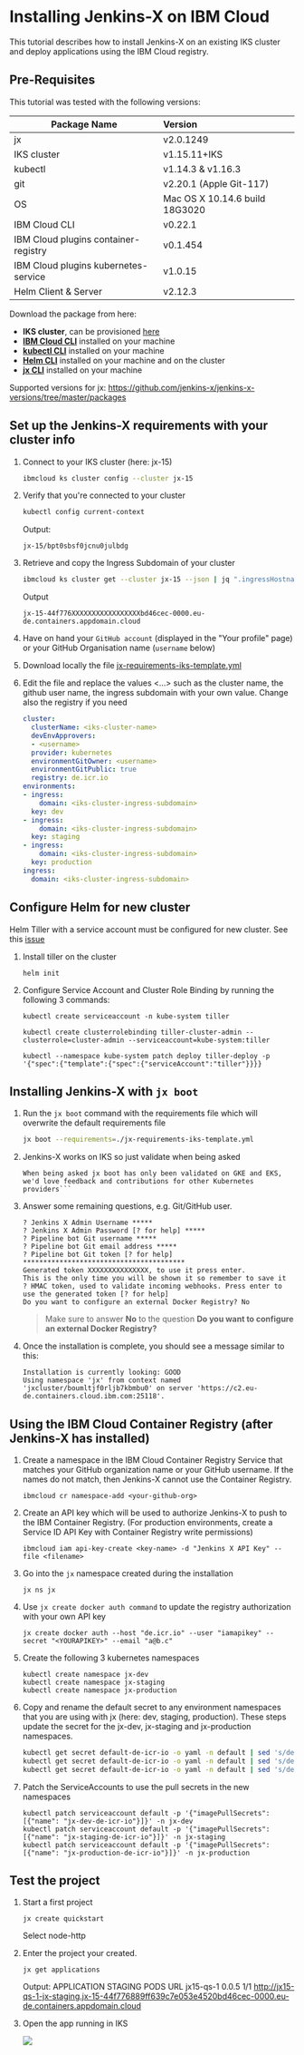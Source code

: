 # Installing Jenkins-X on IBM Cloud

This tutorial describes how to install Jenkins-X on an existing IKS cluster and deploy applications using the IBM Cloud registry.

## Pre-Requisites

This tutorial was tested with the following versions:

| Package Name     | Version           |
| ------------- |:-------------|
| jx                                    | v2.0.1249 |
| IKS cluster                    | v1.15.11+IKS      |
| kubectl                               | v1.14.3 & v1.16.3 |
| git                                   | v2.20.1 (Apple Git-117) |
| OS                                    | Mac OS X 10.14.6 build 18G3020   |
| IBM Cloud CLI                         | v0.22.1   |
| IBM Cloud plugins container-registry  | v0.1.454  |
| IBM Cloud plugins kubernetes-service  | v1.0.15   |
| Helm Client & Server                  | v2.12.3   |

Download the package from here:
* **IKS cluster**, can be provisioned [here](https://cloud.ibm.com/kubernetes/clusters)
* **[IBM Cloud CLI](https://cloud.ibm.com/docs/cli/reference/ibmcloud/download_cli.html#install_use)** installed on your machine
* **[kubectl CLI](https://kubernetes.io/fr/docs/tasks/tools/install-kubectl)** installed on your machine
* **[Helm CLI](https://github.com/helm/helm)** installed on your machine and on the cluster
* **[jx CLI](https://jenkins-x.io/docs/getting-started/setup/install/)** installed on your machine

Supported versions for jx: https://github.com/jenkins-x/jenkins-x-versions/tree/master/packages


## Set up the Jenkins-X requirements with your cluster info

1. Connect to your IKS cluster (here: jx-15)
    ```sh
    ibmcloud ks cluster config --cluster jx-15
    ```

1. Verify that you're connected to your cluster
    ```sh
    kubectl config current-context
    ```
    Output:
    ```
    jx-15/bpt0sbsf0jcnu0julbdg
    ```
    
1. Retrieve and copy the Ingress Subdomain of your cluster
    ```sh
    ibmcloud ks cluster get --cluster jx-15 --json | jq ".ingressHostname" | tr -d '":,'
    ```
    Output
    ```
    jx-15-44f776XXXXXXXXXXXXXXXXXbd46cec-0000.eu-de.containers.appdomain.cloud
    ```

1. Have on hand your `GitHub account` (displayed in the "Your profile" page) or your GitHub Organisation name (`username` below)

1. Download locally the file [jx-requirements-iks-template.yml](https://github.com/lionelmace/jenkins-x-iks/blob/master/jx-requirements-iks-template.yml)

1. Edit the file and replace the values <...> such as the cluster name, the github user name, the ingress subdomain with your own value. Change also the registry if you need
    ```yml
    cluster:
      clusterName: <iks-cluster-name>
      devEnvApprovers:
      - <username>
      provider: kubernetes
      environmentGitOwner: <username>
      environmentGitPublic: true
      registry: de.icr.io
    environments:
    - ingress:
        domain: <iks-cluster-ingress-subdomain>
      key: dev
    - ingress:
        domain: <iks-cluster-ingress-subdomain>
      key: staging
    - ingress:
        domain: <iks-cluster-ingress-subdomain>
      key: production
    ingress:
      domain: <iks-cluster-ingress-subdomain>
    ```

## Configure Helm for new cluster

Helm Tiller with a service account must be configured for new cluster. See this [issue](https://github.com/helm/helm/issues/5100)

1. Install tiller on the cluster
    ```
    helm init
    ```

1. Configure Service Account and Cluster Role Binding by running the following 3 commands:
    ```
    kubectl create serviceaccount -n kube-system tiller
    ```
    ```
    kubectl create clusterrolebinding tiller-cluster-admin --clusterrole=cluster-admin --serviceaccount=kube-system:tiller
    ```
    ```
    kubectl --namespace kube-system patch deploy tiller-deploy -p '{"spec":{"template":{"spec":{"serviceAccount":"tiller"}}}}
    ```

## Installing Jenkins-X with `jx boot`

1. Run the `jx boot` command with the requirements file which will overwrite the default requirements file
    ```sh
    jx boot --requirements=./jx-requirements-iks-template.yml
    ```

1. Jenkins-X works on IKS so just validate when being asked 
    ```
    When being asked jx boot has only been validated on GKE and EKS, we'd love feedback and contributions for other Kubernetes providers```

1. Answer some remaining questions, e.g. Git/GitHub user.
    ```
    ? Jenkins X Admin Username *****
    ? Jenkins X Admin Password [? for help] *****
    ? Pipeline bot Git username *****
    ? Pipeline bot Git email address *****
    ? Pipeline bot Git token [? for help] ****************************************
    Generated token XXXXXXXXXXXXXXX, to use it press enter.
    This is the only time you will be shown it so remember to save it
    ? HMAC token, used to validate incoming webhooks. Press enter to use the generated token [? for help]
    Do you want to configure an external Docker Registry? No
    ```
    
    > Make sure to answer **No** to the question **Do you want to configure an external Docker Registry?**

1. Once the installation is complete, you should see a message similar to this:

    ```
    Installation is currently looking: GOOD
    Using namespace 'jx' from context named 'jxcluster/boumltjf0rljb7kbmbu0' on server 'https://c2.eu-de.containers.cloud.ibm.com:25118'.
    ```

## Using the IBM Cloud Container Registry (after Jenkins-X has installed)

1. Create a namespace in the IBM Cloud Container Registry Service that matches your GitHub organization name or your GitHub username. If the names do not match, then Jenkins-X cannot use the Container Registry.
    ```
    ibmcloud cr namespace-add <your-github-org>
    ```
    
1. Create an API key which will be used to authorize Jenkins-X to push to the IBM Container Registry. (For production environments, create a Service ID API Key with Container Registry write permissions)
    ```
    ibmcloud iam api-key-create <key-name> -d "Jenkins X API Key" --file <filename>
    ```

1. Go into the `jx` namespace created during the installation
    ```
    jx ns jx
    ```
    
1. Use `jx create docker auth command` to update the registry authorization with your own API key
    ```
    jx create docker auth --host "de.icr.io" --user "iamapikey" --secret "<YOURAPIKEY>" --email "a@b.c"
    ```

1. Create the following 3 kubernetes namespaces
    ```
    kubectl create namespace jx-dev
    kubectl create namespace jx-staging
    kubectl create namespace jx-production
    ```

1. Copy and rename the default secret to any environment namespaces that you are using with jx (here: dev, staging, production). These steps update the secret for the jx-dev, jx-staging and jx-production namespaces.
    ```sh
    kubectl get secret default-de-icr-io -o yaml -n default | sed 's/default/jx-dev/g' | kubectl -n jx-dev create -f -
    kubectl get secret default-de-icr-io -o yaml -n default | sed 's/default/jx-staging/g' | kubectl -n jx-staging create -f -
    kubectl get secret default-de-icr-io -o yaml -n default | sed 's/default/jx-production/g' | kubectl -n jx-production create -f -
    ```

1. Patch the ServiceAccounts to use the pull secrets in the new namespaces

    ```
    kubectl patch serviceaccount default -p '{"imagePullSecrets": [{"name": "jx-dev-de-icr-io"}]}' -n jx-dev
    kubectl patch serviceaccount default -p '{"imagePullSecrets": [{"name": "jx-staging-de-icr-io"}]}' -n jx-staging
    kubectl patch serviceaccount default -p '{"imagePullSecrets": [{"name": "jx-production-de-icr-io"}]}' -n jx-production
    ```

## Test the project

1. Start a first project
    ```
    jx create quickstart
    ```
    Select node-http

1. Enter the project your created.
    ```
    jx get applications
    ```
    Output:
    APPLICATION STAGING PODS URL
    jx15-qs-1   0.0.5   1/1  http://jx15-qs-1-jx-staging.jx-15-44f776889ff639c7e053e4520bd46cec-0000.eu-de.containers.appdomain.cloud

1. Open the app running in IKS 

    ![](./images/jks-iks-app-2.png)
